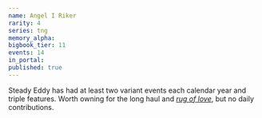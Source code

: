 ```yaml
---
name: Angel I Riker
rarity: 4
series: tng
memory_alpha:
bigbook_tier: 11
events: 14
in_portal:
published: true
---
```


Steady Eddy has had at least two variant events each calendar year and triple features. Worth owning for the long haul and [_rug of love_](https://www.youtube.com/watch?v=qywsg92Uf00), but no daily contributions.
